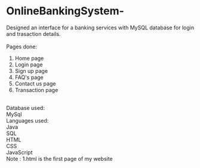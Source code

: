 # OnlineBankingSystem-

Designed an interface for a banking services with MySQL database for login and trasaction details. 
<br>
<br>
Pages done: 
1) Home page <br>
2) Login page <br>
3) Sign up page <br>
4) FAQ's page <br>
5) Contact us page <br>
6) Transaction page <br>
<br> 
Database used: <br>
MySql 
<br> 
Languages used: <br> 
Java <br>
SQL <br>
HTML <br>
CSS <br>
JavaScript 
<br>
Note : 1.html is the first page of my website 
